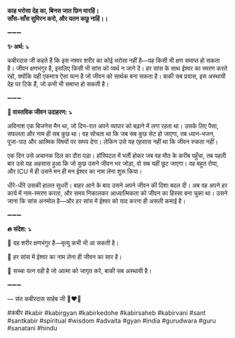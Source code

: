 **काह भरोसा देह का, बिनस जात छिन मारहिं।**\
**साँस-साँस सुमिरन करो, और यतन कछु नाहिं।।**

➖➖➖

**✨ अर्थ: ⤵**

कबीरदास जी कहते हैं कि इस नश्वर शरीर का कोई भरोसा नहीं है—यह किसी भी क्षण समाप्त हो सकता है।
जीवन क्षणभंगुर है, इसलिए किसी भी सांस को व्यर्थ न जाने दें। हर सांस के साथ ईश्वर का स्मरण करते रहो, क्योंकि यही एकमात्र ऐसा यत्न है जो जीवन को सार्थक बना सकता है। बाकी सब प्रयास, इस अस्थायी देह पर टिके हैं, जो कभी भी समाप्त हो सकती है।

➖➖➖

**🌾 वास्तविक जीवन उदाहरण: ⤵**

अविनाश एक बिजनेस मैन था, जो दिन-रात अपने व्यापार को बढ़ाने में लगा रहता था। उसके लिए पैसा, सफलता और नाम ही सब कुछ था। वह सोचता था कि जब सब कुछ सेट हो जाएगा, तब ध्यान-भजन, पूजा-पाठ और आत्मिक विषयों पर समय देगा। लेकिन उसे यह एहसास नहीं था कि जीवन रुकता नहीं।

एक दिन उसे अचानक दिल का दौरा पड़ा। हॉस्पिटल में भर्ती होकर जब वह मौत के करीब पहुँचा, तब पहली बार उसे यह अहसास हुआ कि जो कुछ उसने जीवन भर जोड़ा, वो सब यहीं छूट जाएगा। वह बहुत रोया, और ICU में ही उसने मन ही मन ईश्वर का नाम लेना शुरू किया।

धीरे-धीरे उसकी हालत सुधरी। बाहर आने के बाद उसने अपने जीवन की दिशा बदल दी। अब वह अपने हर कार्य में नाम-स्मरण करता, और समय निकालकर आध्यात्मिकता को जीवन का हिस्सा बना चुका था। उसने जाना कि सांस अनमोल है—और हर सांस में ईश्वर को याद करना ही असली कमाई है।

➖➖➖

**🔥 संदेश: ⤵**

📌 यह शरीर क्षणभंगुर है—मृत्यु कभी भी आ सकती है।

📌 हर सांस में ईश्वर का नाम लेना ही जीवन का सार है।

📌 सच्चा यत्न वही है जो आत्मा को जागृत करे, बाकी सब अस्थायी है।

➖➖➖

— संत कबीरदास साहेब जी 🙏❤️💯

#कबीर #kabir #kabirgyan #kabirkedohe #kabirsaheb #kabirvani #sant #santkabir #spiritual #wisdom #advaita #gyan #india #gurudwara #guru #sanatani #hindu
